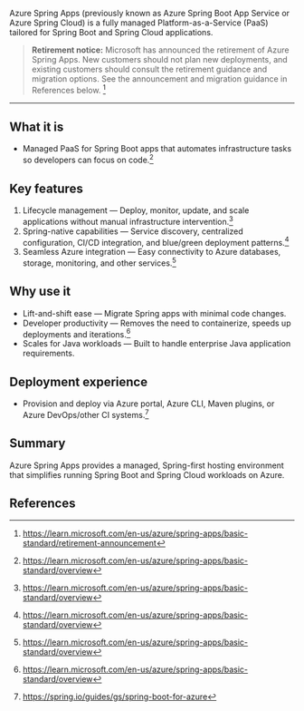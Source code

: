 Azure Spring Apps (previously known as Azure Spring Boot App Service or Azure Spring Cloud) is a fully managed Platform-as-a-Service (PaaS) tailored for Spring Boot and Spring Cloud applications.

> **Retirement notice:** Microsoft has announced the retirement of Azure Spring Apps. New customers should not plan new deployments, and existing customers should consult the retirement guidance and migration options. See the announcement and migration guidance in References below. [^3]

---

## What it is

- Managed PaaS for Spring Boot apps that automates infrastructure tasks so developers can focus on code.[^1]

## Key features

1. Lifecycle management — Deploy, monitor, update, and scale applications without manual infrastructure intervention.[^1]
2. Spring-native capabilities — Service discovery, centralized configuration, CI/CD integration, and blue/green deployment patterns.[^1]
3. Seamless Azure integration — Easy connectivity to Azure databases, storage, monitoring, and other services.[^1]

## Why use it

- Lift-and-shift ease — Migrate Spring apps with minimal code changes.
- Developer productivity — Removes the need to containerize, speeds up deployments and iterations.[^1]
- Scales for Java workloads — Built to handle enterprise Java application requirements.

## Deployment experience

- Provision and deploy via Azure portal, Azure CLI, Maven plugins, or Azure DevOps/other CI systems.[^2]

## Summary

Azure Spring Apps provides a managed, Spring-first hosting environment that simplifies running Spring Boot and Spring Cloud workloads on Azure.

## References

[^1]: https://learn.microsoft.com/en-us/azure/spring-apps/basic-standard/overview
[^2]: https://spring.io/guides/gs/spring-boot-for-azure
[^3]: https://learn.microsoft.com/en-us/azure/spring-apps/basic-standard/retirement-announcement

